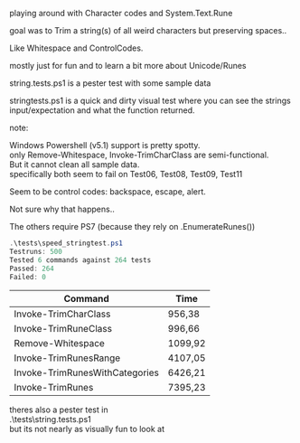 ﻿playing around with Character codes and System.Text.Rune  

goal was to Trim a string(s) of all weird characters but preserving spaces..  

Like Whitespace and ControlCodes.  

mostly just for fun and to learn a bit more about Unicode/Runes  

string.tests.ps1 is a pester test with some sample data  

stringtests.ps1 is a quick and dirty visual test where you can see the strings input/expectation and what the function returned.  

note:

Windows Powershell (v5.1) support is pretty spotty.  
only Remove-Whitespace, Invoke-TrimCharClass are semi-functional.  
But it cannot clean all sample data.  
specifically both seem to fail on Test06, Test08, Test09, Test11  

Seem to be control codes: backspace, escape, alert.  

Not sure why that happens..  

The others require PS7 (because they rely on .EnumerateRunes())  

```ps1
.\tests\speed_stringtest.ps1
Testruns: 500  
Tested 6 commands against 264 tests  
Passed: 264  
Failed: 0  
```

|Command|Time|
|-------|----|
|Invoke-TrimCharClass|956,38|
|Invoke-TrimRuneClass|996,66|
|Remove-Whitespace|1099,92|
|Invoke-TrimRunesRange|4107,05|
|Invoke-TrimRunesWithCategories|6426,21|
|Invoke-TrimRunes|7395,23|

theres also a pester test in  
.\tests\string.tests.ps1  
but its not nearly as visually fun to look at  
